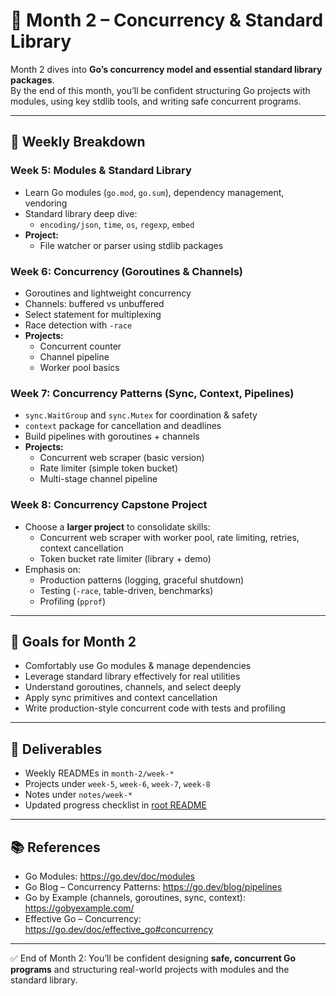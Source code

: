 # 📘 Month 2 – Concurrency & Standard Library

Month 2 dives into **Go’s concurrency model and essential standard library packages**.  
By the end of this month, you’ll be confident structuring Go projects with modules, using key stdlib tools, and writing safe concurrent programs.

---

## 📅 Weekly Breakdown

### Week 5: Modules & Standard Library
- Learn Go modules (`go.mod`, `go.sum`), dependency management, vendoring
- Standard library deep dive:
  - `encoding/json`, `time`, `os`, `regexp`, `embed`
- **Project:**
  - File watcher or parser using stdlib packages

### Week 6: Concurrency (Goroutines & Channels)
- Goroutines and lightweight concurrency
- Channels: buffered vs unbuffered
- Select statement for multiplexing
- Race detection with `-race`
- **Projects:**
  - Concurrent counter
  - Channel pipeline
  - Worker pool basics

### Week 7: Concurrency Patterns (Sync, Context, Pipelines)
- `sync.WaitGroup` and `sync.Mutex` for coordination & safety
- `context` package for cancellation and deadlines
- Build pipelines with goroutines + channels
- **Projects:**
  - Concurrent web scraper (basic version)
  - Rate limiter (simple token bucket)
  - Multi-stage channel pipeline

### Week 8: Concurrency Capstone Project
- Choose a **larger project** to consolidate skills:
  - Concurrent web scraper with worker pool, rate limiting, retries, context cancellation
  - Token bucket rate limiter (library + demo)
- Emphasis on:
  - Production patterns (logging, graceful shutdown)
  - Testing (`-race`, table-driven, benchmarks)
  - Profiling (`pprof`)

---

## 🎯 Goals for Month 2
- Comfortably use Go modules & manage dependencies
- Leverage standard library effectively for real utilities
- Understand goroutines, channels, and select deeply
- Apply sync primitives and context cancellation
- Write production-style concurrent code with tests and profiling

---

## 📝 Deliverables
- Weekly READMEs in `month-2/week-*`
- Projects under `week-5`, `week-6`, `week-7`, `week-8`
- Notes under `notes/week-*`
- Updated progress checklist in [root README](../README.md)

---

## 📚 References
- Go Modules: https://go.dev/doc/modules
- Go Blog – Concurrency Patterns: https://go.dev/blog/pipelines
- Go by Example (channels, goroutines, sync, context): https://gobyexample.com/
- Effective Go – Concurrency: https://go.dev/doc/effective_go#concurrency

---

✅ End of Month 2: You’ll be confident designing **safe, concurrent Go programs** and structuring real-world projects with modules and the standard library.
